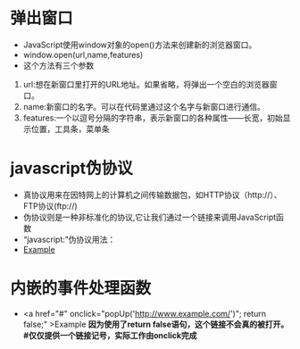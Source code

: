 # 弹出窗口
- JavaScript使用window对象的open()方法来创建新的浏览器窗口。
- window.open(url,name,features)
- 这个方法有三个参数
1. url:想在新窗口里打开的URL地址。如果省略，将弹出一个空白的浏览器窗口。
2. name:新窗口的名字。可以在代码里通过这个名字与新窗口进行通信。
3. features:一个以逗号分隔的字符串，表示新窗口的各种属性——长宽，初始显示位置，工具条，菜单条

# javascript伪协议
- 真协议用来在因特网上的计算机之间传输数据包，如HTTP协议（http://）、FTP协议(ftp://)
- 伪协议则是一种非标准化的协议,它让我们通过一个链接来调用JavaScript函数
-  “javascript:”伪协议用法：
- <a href="javascript:popUp('http://www.example.com/');">Example</a>

# 内嵌的事件处理函数
- <a href="#" onclick="popUp('http://www.example.com/')"; return false;" >Example</a>
 **因为使用了return false语句，这个链接不会真的被打开。#仅仅提供一个链接记号，实际工作由onclick完成**